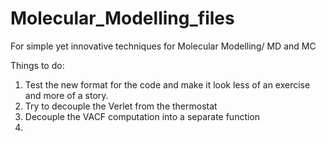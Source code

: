 # Molecular_Modelling_files
For simple yet innovative techniques for Molecular Modelling/ MD and MC

Things to do: 
1. Test the new format for the code and make it look less of an exercise and more of a story.
2. Try to decouple the Verlet from the thermostat
3. Decouple the VACF computation into a separate function
4. 
